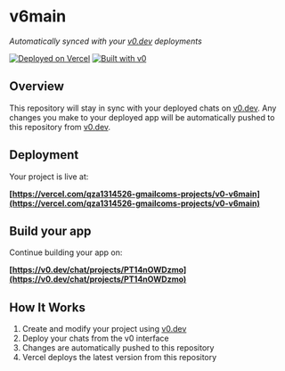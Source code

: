 # v6main

*Automatically synced with your [v0.dev](https://v0.dev) deployments*

[![Deployed on Vercel](https://img.shields.io/badge/Deployed%20on-Vercel-black?style=for-the-badge&logo=vercel)](https://vercel.com/qza1314526-gmailcoms-projects/v0-v6main)
[![Built with v0](https://img.shields.io/badge/Built%20with-v0.dev-black?style=for-the-badge)](https://v0.dev/chat/projects/PT14nOWDzmo)

## Overview

This repository will stay in sync with your deployed chats on [v0.dev](https://v0.dev).
Any changes you make to your deployed app will be automatically pushed to this repository from [v0.dev](https://v0.dev).

## Deployment

Your project is live at:

**[https://vercel.com/qza1314526-gmailcoms-projects/v0-v6main](https://vercel.com/qza1314526-gmailcoms-projects/v0-v6main)**

## Build your app

Continue building your app on:

**[https://v0.dev/chat/projects/PT14nOWDzmo](https://v0.dev/chat/projects/PT14nOWDzmo)**

## How It Works

1. Create and modify your project using [v0.dev](https://v0.dev)
2. Deploy your chats from the v0 interface
3. Changes are automatically pushed to this repository
4. Vercel deploys the latest version from this repository